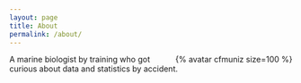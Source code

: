 ```yaml
---
layout: page
title: About
permalink: /about/
---
```


<div style="float:right;">
{% avatar cfmuniz size=100 %}
</div>

A marine biologist by training who got curious about data and statistics by accident.
